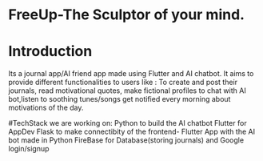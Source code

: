 # FreeUp-The Sculptor of your mind.

# Introduction
Its a journal app/AI friend app made using Flutter and AI chatbot. It aims to provide different functionalities to users like :
To create and post their journals, read motivational quotes, make fictional profiles to chat with AI bot,listen to soothing tunes/songs get notified every morning about motivations of the day. 

#TechStack we are working on:
Python to build the AI chatbot
Flutter for AppDev
Flask to make connectibity of the frontend- Flutter App with the AI bot made in Python
FireBase for Database(storing journals) and Google login/signup


 


